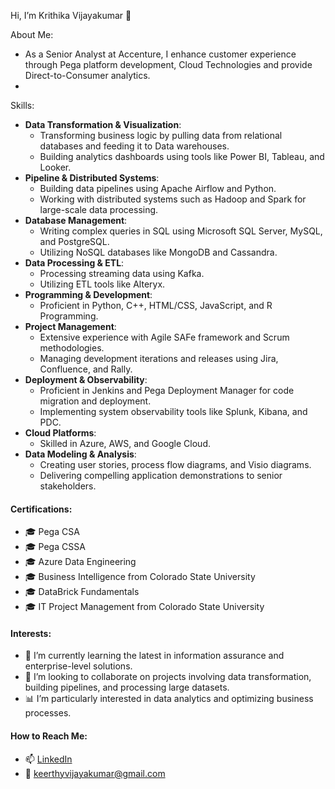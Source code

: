 Hi, I’m Krithika Vijayakumar 👋

About Me:
- As a Senior Analyst at Accenture, I enhance customer experience through Pega platform development, Cloud Technologies and provide Direct-to-Consumer analytics.
- 
Skills:
- **Data Transformation & Visualization**: 
  - Transforming business logic by pulling data from relational databases and feeding it to Data warehouses.
  - Building analytics dashboards using tools like Power BI, Tableau, and Looker.
- **Pipeline & Distributed Systems**:
  - Building data pipelines using Apache Airflow and Python.
  - Working with distributed systems such as Hadoop and Spark for large-scale data processing.
- **Database Management**:
  - Writing complex queries in SQL using Microsoft SQL Server, MySQL, and PostgreSQL.
  - Utilizing NoSQL databases like MongoDB and Cassandra.
- **Data Processing & ETL**:
  - Processing streaming data using Kafka.
  - Utilizing ETL tools like Alteryx.
- **Programming & Development**:
  - Proficient in Python, C++, HTML/CSS, JavaScript, and R Programming.
- **Project Management**:
  - Extensive experience with Agile SAFe framework and Scrum methodologies.
  - Managing development iterations and releases using Jira, Confluence, and Rally.
- **Deployment & Observability**:
  - Proficient in Jenkins and Pega Deployment Manager for code migration and deployment.
  - Implementing system observability tools like Splunk, Kibana, and PDC.
- **Cloud Platforms**:
  - Skilled in Azure, AWS, and Google Cloud.
- **Data Modeling & Analysis**:
  - Creating user stories, process flow diagrams, and Visio diagrams.
  - Delivering compelling application demonstrations to senior stakeholders.

#### Certifications:
- 🎓 Pega CSA
- 🎓 Pega CSSA
- 🎓 Azure Data Engineering
- 🎓 Business Intelligence from Colorado State University
- 🎓 DataBrick Fundamentals
- 🎓 IT Project Management from Colorado State University

#### Interests:
- 🌱 I’m currently learning the latest in information assurance and enterprise-level solutions.
- 💞️ I’m looking to collaborate on projects involving data transformation, building pipelines, and processing large datasets.
- 📊 I’m particularly interested in data analytics and optimizing business processes.

#### How to Reach Me:
- 📫 [LinkedIn](https://www.linkedin.com/in/krithika-vijayakumar-988b30151/)
- 📧 keerthyvijayakumar@gmail.com




